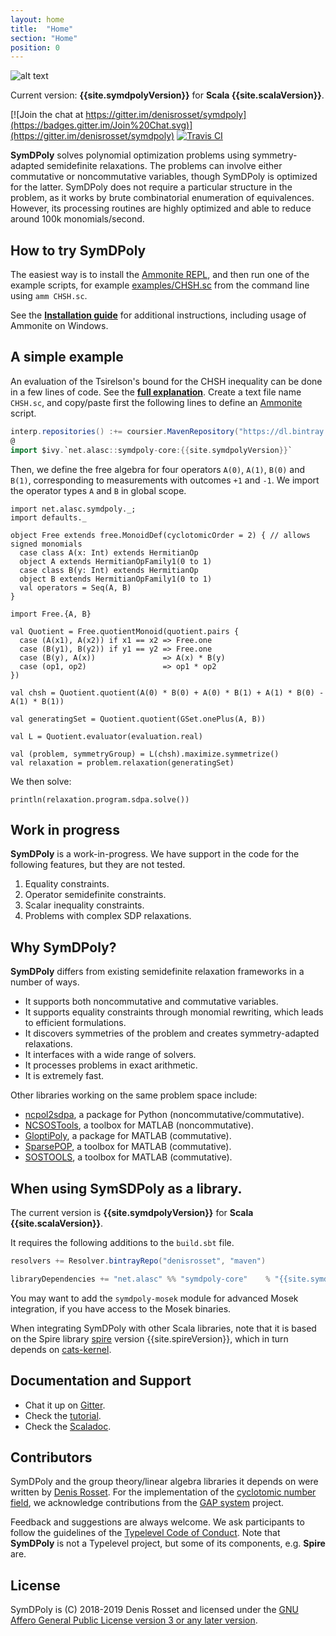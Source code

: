 ```yaml
---
layout: home
title:  "Home"
section: "Home"
position: 0
---
```


![alt text](/symdpoly/img/symdpoly_logo.png "SymDPoly")

Current version: **{{site.symdpolyVersion}}** for **Scala {{site.scalaVersion}}**. 

[![Join the chat at https://gitter.im/denisrosset/symdpoly](https://badges.gitter.im/Join%20Chat.svg)](https://gitter.im/denisrosset/symdpoly)
[![Travis CI](https://travis-ci.org/denisrosset/symdpoly.svg?branch=master)](https://travis-ci.org/denisrosset/symdpoly)

**SymDPoly** solves polynomial optimization problems using symmetry-adapted semidefinite relaxations. 
The problems can involve either commutative or noncommutative variables, though SymDPoly is optimized for the latter. 
SymDPoly does not require a particular structure in the problem, as it works by brute combinatorial enumeration of equivalences. 
However, its processing routines are highly optimized and able to reduce around 100k monomials/second.

## How to try SymDPoly

The easiest way is to install the [Ammonite REPL](https://ammonite.io/#Ammonite-REPL), and then run one of the example scripts, for example [examples/CHSH.sc](https://github.com/denisrosset/symdpoly/blob/master/examples/CHSH.sc) from the command line using `amm CHSH.sc`.

See the [**Installation guide**](docs/installation.html) for additional instructions, including usage of Ammonite on Windows.

## A simple example

An evaluation of the Tsirelson's bound for the CHSH inequality can be done in a few lines of code. 
See the [**full explanation**](docs/simple-example.html).
Create a text file name `CHSH.sc`, and copy/paste first the following lines to define an [Ammonite](https://ammonite.io/#Ammonite-REPL) script.
```scala
interp.repositories() :+= coursier.MavenRepository("https://dl.bintray.com/denisrosset/maven")
@
import $ivy.`net.alasc::symdpoly-core:{{site.symdpolyVersion}}`
```

Then, we define the free algebra for four operators `A(0)`, `A(1)`, `B(0)` and `B(1)`, corresponding to measurements with outcomes `+1` and `-1`. We import the operator types `A` and `B` in global scope.
```tut:silent
import net.alasc.symdpoly._; 
import defaults._

object Free extends free.MonoidDef(cyclotomicOrder = 2) { // allows signed monomials
  case class A(x: Int) extends HermitianOp
  object A extends HermitianOpFamily1(0 to 1)
  case class B(y: Int) extends HermitianOp
  object B extends HermitianOpFamily1(0 to 1)
  val operators = Seq(A, B)
}

import Free.{A, B}

val Quotient = Free.quotientMonoid(quotient.pairs {
  case (A(x1), A(x2)) if x1 == x2 => Free.one
  case (B(y1), B(y2)) if y1 == y2 => Free.one
  case (B(y), A(x))               => A(x) * B(y)
  case (op1, op2)                 => op1 * op2
})

val chsh = Quotient.quotient(A(0) * B(0) + A(0) * B(1) + A(1) * B(0) - A(1) * B(1))

val generatingSet = Quotient.quotient(GSet.onePlus(A, B))

val L = Quotient.evaluator(evaluation.real)

val (problem, symmetryGroup) = L(chsh).maximize.symmetrize()
val relaxation = problem.relaxation(generatingSet)

```

We then solve:
```tut
println(relaxation.program.sdpa.solve())
```

## Work in progress

**SymDPoly** is a work-in-progress. 
We have support in the code for the following features, but they are not tested.

1. Equality constraints.
2. Operator semidefinite constraints.
3. Scalar inequality constraints.
4. Problems with complex SDP relaxations.

## Why SymDPoly?

**SymDPoly** differs from existing semidefinite relaxation frameworks in a number of ways.

- It supports both noncommutative and commutative variables.
- It supports equality constraints through monomial rewriting, which leads to efficient formulations.
- It discovers symmetries of the problem and creates symmetry-adapted relaxations.
- It interfaces with a wide range of solvers.
- It processes problems in exact arithmetic.
- It is extremely fast.

Other libraries working on the same problem space include:

- [ncpol2sdpa](https://gitlab.com/peterwittek/ncpol2sdpa), a package for Python (noncommutative/commutative).
- [NCSOSTools](http://ncsostools.fis.unm.si/), a toolbox for MATLAB (noncommutative).
- [GloptiPoly](http://homepages.laas.fr/henrion/software/gloptipoly/), a package for MATLAB (commutative).
- [SparsePOP](http://sparsepop.sourceforge.net/), a toolbox for MATLAB (commutative).
- [SOSTOOLS](https://www.cds.caltech.edu/sostools/), a toolbox for MATLAB (commutative).


## When using SymSDPoly as a library.

The current version is **{{site.symdpolyVersion}}** for **Scala {{site.scalaVersion}}**. 

It requires the following additions to the `build.sbt` file.

```scala
resolvers += Resolver.bintrayRepo("denisrosset", "maven")

libraryDependencies += "net.alasc" %% "symdpoly-core"    % "{{site.symdpolyVersion}}"
```

You may want to add the `symdpoly-mosek` module for advanced Mosek integration, if you have access to the Mosek binaries.

When integrating SymDPoly with other Scala libraries, note that it is based on the Spire library [spire](https://github.com/non/spire) version {{site.spireVersion}}, which in turn depends on [cats-kernel](https://typelevel.org/cats).

## Documentation and Support

- Chat it up on [Gitter](https://gitter.im/denisrosset/symdpoly).
- Check the [tutorial](https://denisrosset.github.io/symdpoly/docs/installation.html).
- Check the [Scaladoc](https://denisrosset.github.io/symdpoly/api).

## Contributors

SymDPoly and the group theory/linear algebra libraries it depends on were written by [Denis Rosset](https://github.com/denisrosset).
For the implementation of the [cyclotomic number field](https://github.com/denisrosset/cyclo), we acknowledge contributions from the [GAP system](http://www.gap-system.org/Gap3/gap3.html) project.

Feedback and suggestions are always welcome. 
We ask participants to follow the guidelines of the [Typelevel Code of Conduct](https://typelevel.org/conduct.html).
Note that **SymDPoly** is not a Typelevel project, but some of its components, e.g. **Spire** are.

## License

SymDPoly is (C) 2018-2019 Denis Rosset and licensed under the [GNU Affero General Public License version 3 or any later version](https://github.com/denisrosset/symdpoly/LICENSE.md).
